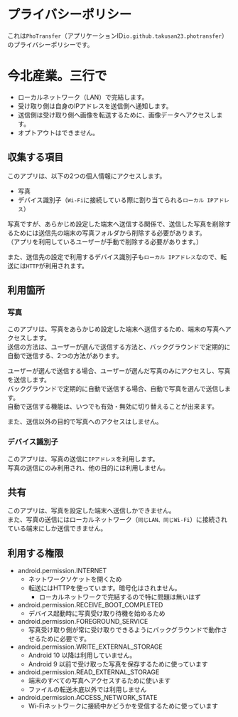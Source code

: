 # プライバシーポリシー
これは`PhoTransfer`（アプリケーションID`io.github.takusan23.photransfer`）のプライバシーポリシーです。

# 今北産業。三行で
- ローカルネットワーク（LAN）で完結します。
- 受け取り側は自身のIPアドレスを送信側へ通知します。
- 送信側は受け取り側へ画像を転送するために、画像データへアクセスします。
- オプトアウトはできません。

## 収集する項目
このアプリは、以下の2つの個人情報にアクセスします。
- 写真
- デバイス識別子（`Wi-Fi`に接続している際に割り当てられる`ローカル IPアドレス`）

写真ですが、あらかじめ設定した端末へ送信する関係で、送信した写真を削除するためには送信先の端末の写真フォルダから削除する必要があります。  
（アプリを利用しているユーザーが手動で削除する必要があります。）

また、送信先の設定で利用するデバイス識別子も`ローカル IPアドレス`なので、転送には`HTTP`が利用されます。

## 利用箇所

### 写真
このアプリは、写真をあらかじめ設定した端末へ送信するため、端末の写真へアクセスします。  
送信の方法は、ユーザーが選んで送信する方法と、バックグラウンドで定期的に自動で送信する、2つの方法があります。  

ユーザーが選んで送信する場合、ユーザーが選んだ写真のみにアクセスし、写真を送信します。  
バックグラウンドで定期的に自動で送信する場合、自動で写真を選んで送信します。  
自動で送信する機能は、いつでも有効・無効に切り替えることが出来ます。

また、送信以外の目的で写真へのアクセスはしません。

### デバイス識別子
このアプリは、写真の送信に`IPアドレス`を利用します。  
写真の送信にのみ利用され、他の目的には利用しません。

## 共有
このアプリは、写真を設定した端末へ送信しかできません。  
また、写真の送信にはローカルネットワーク（`同じLAN、同じWi-Fi`）に接続されている端末にしか送信できません。

## 利用する権限

- android.permission.INTERNET
    - ネットワークソケットを開くため
    - 転送にはHTTPを使っています。暗号化はされません。
        - ローカルネットワークで完結するので特に問題は無いはず
- android.permission.RECEIVE_BOOT_COMPLETED
    - デバイス起動時に写真受け取り待機を始めるため
- android.permission.FOREGROUND_SERVICE
    - 写真受け取り側が常に受け取りできるようにバックグラウンドで動作させるために必要です。
- android.permission.WRITE_EXTERNAL_STORAGE
    - Android 10 以降は利用していません。
    - Android 9 以前で受け取った写真を保存するために使っています
- android.permission.READ_EXTERNAL_STORAGE
    - 端末のすべての写真へアクセスするために使います
    - ファイルの転送木底以外では利用しません
- android.permission.ACCESS_NETWORK_STATE
    - Wi-Fiネットワークに接続中かどうかを受信するために使っています